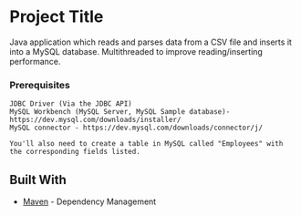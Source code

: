 # Project Title

Java application which reads and parses data from a CSV file and inserts it into a MySQL database. Multithreaded to improve reading/inserting performance.

### Prerequisites
```
JDBC Driver (Via the JDBC API)
MySQL Workbench (MySQL Server, MySQL Sample database)- https://dev.mysql.com/downloads/installer/ 
MySQL connector - https://dev.mysql.com/downloads/connector/j/

You'll also need to create a table in MySQL called "Employees" with the corresponding fields listed.

```
## Built With
* [Maven](https://maven.apache.org/) - Dependency Management
